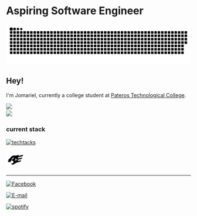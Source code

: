 # Aspiring Software Engineer

<picture>
  <source media="(prefers-color-scheme: dark)" srcset="https://raw.githubusercontent.com/jmrl23/jmrl23/snk/github-contribution-grid-snake-dark.svg">
  <img alt="github contribution grid snake animation" src="https://raw.githubusercontent.com/jmrl23/jmrl23/snk/github-contribution-grid-snake.svg">
</picture>

## Hey!

I'm Jomariel, currently a college student at [Pateros Technological College](https://www.facebook.com/ptc1993/).

<picture>
  <source srcset="https://github-readme-stats.vercel.app/api?username=jmrl23&count_private=false&theme=tokyonight&hide_border=true&rank_icon=github&hide=contribs,issues" media="(prefers-color-scheme: dark)" />
  <img src="https://github-readme-stats.vercel.app/api?username=jmrl23&count_private=false&hide_border=true&rank_icon=github&hide=contribs,issues" />
</picture>

<br />

<picture>
  <source srcset="https://streak-stats.demolab.com?user=jmrl23&theme=tokyonight&hide_border=true&mode=weekly&card_width=450&card_height=170&hide_current_streak=true" media="(prefers-color-scheme: dark)" />
  <img src="https://streak-stats.demolab.com?user=jmrl23&theme=meta-light&hide_border=true&mode=weekly&card_width=450&card_height=170&hide_current_streak=true" />
</picture>

### current stack

[![techtacks](https://skillicons.dev/icons?i=nodejs,typescript,react,tailwind,express,prisma,docker&theme=dark)](https://github.com/jmrl23)

<a href="https://fastify.dev/">
  <picture>
    <source srcset="https://raw.githubusercontent.com/fastify/graphics/master/fastify-1000px-square-01.svg" width="50" media="(prefers-color-scheme: dark)" />
    <img src="https://raw.githubusercontent.com/fastify/graphics/master/fastify-1000px-square-02.svg" width="50" />
  </picture>
</a>

---


[![Facebook](https://img.shields.io/badge/facebook-Jomariel-transparent?style=social&logo=facebook)](https://www.facebook.com/jomariel.gaitera.0x17)

[![E-mail](https://img.shields.io/badge/Email-gaiterajomariel@gmail.com-transparent?style=social&logo=gmail)](mailto:gaiterajomariel@gmail.com)

[![spotify](https://img.shields.io/endpoint?url=https%3A%2F%2Fspotapi-one.vercel.app%2Fspotify%2Fbadge%3Fkey%3Deb362a)](https://www.youtube.com/watch?v=xvFZjo5PgG0)
